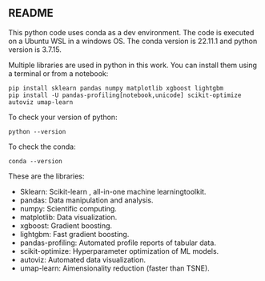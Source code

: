 ## README

This python code uses conda as a dev environment. The code is executed on a Ubuntu WSL in a windows OS. The conda version is  22.11.1 and python version is 3.7.15.

Multiple libraries are used in python in this work. You can install them using a terminal or from a notebook:


```
pip install sklearn pandas numpy matplotlib xgboost lightgbm
pip install -U pandas-profiling[notebook,unicode] scikit-optimize autoviz umap-learn

```
To check your version of python:
```
python --version
```

To check the conda:
```
conda --version 
```


These are the libraries: 

- Sklearn: Scikit-learn , all-in-one machine learningtoolkit.
- pandas: Data manipulation and analysis.
- numpy: Scientific computing.
- matplotlib: Data visualization.
- xgboost: Gradient boosting.
- lightgbm: Fast gradient boosting.
- pandas-profiling: Automated profile reports of tabular data.
- scikit-optimize: Hyperparameter optimization of ML models.
- autoviz: Automated data visualization.
- umap-learn: Aimensionality reduction (faster than TSNE).
